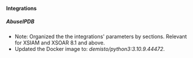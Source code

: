 
#### Integrations
##### AbuseIPDB
- Note: Organized the the integrations' parameters by sections. Relevant for XSIAM and XSOAR 8.1 and above.
- Updated the Docker image to: *demisto/python3:3.10.9.44472*.
